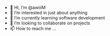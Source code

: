 - 👋 Hi, I’m @awiiiM
- 👀 I’m interested in just about anything
- 🌱 I’m currently learning software development
- 💞️ I’m looking to collaborate on projects
- 📫 How to reach me ...

<!---
awiiiM/awiiiM is a ✨ special ✨ repository because its `README.md` (this file) appears on your GitHub profile.
You can click the Preview link to take a look at your changes.
--->
